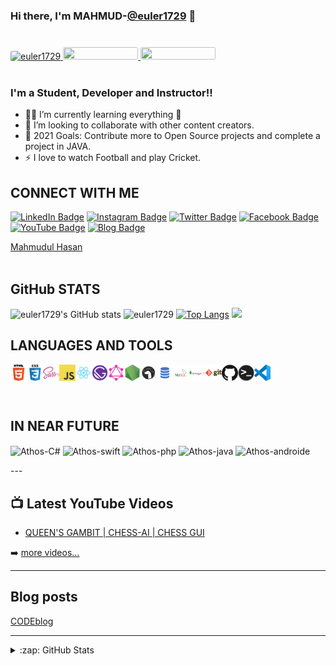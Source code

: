 ### Hi there, I'm MAHMUD-[@euler1729][linkedin] 👋

<div align="left" style="margin: 40px 0">
    <a href="https://github.com/euler1729/github-profile-views-counter"">
        <img width="120px" height="20px" style="border-radius: 3px" src="https://komarev.com/ghpvc/?username=euler1729&label=Profile%20views&color=0e75b6&style=flat" alt="euler1729" />
    </a>
    <a href="https://github.com/euler1729?tab=followers">
        <img width="120px" height="20px" style="border-radius: 3px" src="https://img.shields.io/github/followers/euler1729?style=flat-square">
    </a>
    <a href="https://mhcsedu.blogspot.com/">
      <img width="120px" height="20px" style="border-radius: 3px" src="https://img.shields.io/website?label=CODEblog&style=for-the-badge&url=https%3A%2F%2Fcodestackr.com">
    </a>
</div>

### I'm a Student, Developer and Instructor!!

- 👨‍💻 I’m currently learning everything 🤣
- 👬 I’m looking to collaborate with other content creators.
- 🥅 2021 Goals: Contribute more to Open Source projects and complete a project in JAVA.
- ⚡  I love to watch Football and play Cricket.

##  CONNECT WITH ME

[![LinkedIn Badge](https://img.shields.io/badge/LinkedIn-Profile-informational?style=flat&logo=linkedin&logoColor=white&color=0D76A8)][linkedin] 
[![Instagram Badge](https://img.shields.io/badge/Instagram-Profile-informational?style=flat&logo=instagram&logoColor=white&color=red)][instagram] 
[![Twitter Badge](https://img.shields.io/badge/Twitter-Profile-informational?style=flat&logo=twitter&logoColor=white&color=skyblue)][twitter]
[![Facebook Badge](https://img.shields.io/badge/Facebook-Profile-informational?style=flat&logo=facebook&logoColor=white&color=blue)][facebook]
[![YouTube Badge](https://img.shields.io/badge/YouTube-Profile-informational?style=flat&logo=youtube&logoColor=white&color=red)][youtube] 
[![Blog Badge](https://img.shields.io/badge/CODE-blog-informational?style=flat&logo=blogger&logoColor=white&color=violet)][website] 

<!---
[<img  alt="https://mhcsedu.blogspot.com/" width="22px" src="https://raw.githubusercontent.com/iconic/open-iconic/master/svg/globe.svg" />][website] 
[<img  alt="Mahmud1729 | YouTube" width="22px" src="https://cdn.jsdelivr.net/npm/simple-icons@v3/icons/youtube.svg" />][youtube] 
[<img  alt="eulers1729 | Twitter" width="22px" src="https://cdn.jsdelivr.net/npm/simple-icons@v3/icons/twitter.svg" />][twitter] 
[<img  alt="euler1729 | LinkedIn" width="22px" src="https://cdn.jsdelivr.net/npm/simple-icons@v3/icons/linkedin.svg" />][linkedin] 
[<img alt="mahmud_hasan_1729 | Instagram" width="22px" src="https://cdn.jsdelivr.net/npm/simple-icons@v3/icons/instagram.svg" />][instagram] 
--->
<html>                                                                                                                                                                                                                                                 
  <!--script async="" defer="" src="https://platform.linkedin.com/badges/js/profile.js" type="text/javascript"></script-->
  <body>
  <div class="badge-base LI-profile-badge" data-locale="en_US" data-size="medium" data-theme="light" data-type="VERTICAL" data-vanity="euler1729" data-version="v1"><a class="badge-base__link LI-simple-link" href="https://bd.linkedin.com/in/euler1729?trk=profile-badge">Mahmudul Hasan</a></div>
  </body>
</html>
<br />

<!--details-->
<!--summary>:zap: GitHub Stats</summary-->
## GitHub STATS
![euler1729's GitHub stats](https://github-readme-stats.vercel.app/api?username=euler1729&show_icons=true&theme=dark)
<img src="https://github-readme-streak-stats.herokuapp.com/?user=euler1729&show_icons=true&theme=dark" alt="euler1729" />
[![Top Langs](https://github-readme-stats.vercel.app/api/top-langs/?username=euler1729&layout=compact&theme=dark)](https://github.com/euler1729/github-readme-stats)
<img src="https://activity-graph.herokuapp.com/graph?username=euler1729&theme=xcode" />


## LANGUAGES AND TOOLS

[<img align="center" alt="Visual Studio Code" width="26px" src="https://raw.githubusercontent.com/github/explore/80688e429a7d4ef2fca1e82350fe8e3517d3494d/topics/visual-studio-code/visual-studio-code.png" />][vscode]
[<img align="left" alt="HTML5" width="26px" src="https://raw.githubusercontent.com/github/explore/80688e429a7d4ef2fca1e82350fe8e3517d3494d/topics/html/html.png" />][html5]
[<img align="left" alt="CSS3" width="26px" src="https://raw.githubusercontent.com/github/explore/80688e429a7d4ef2fca1e82350fe8e3517d3494d/topics/css/css.png" />][html5]
[<img align="left" alt="Sass" width="26px" src="https://raw.githubusercontent.com/github/explore/80688e429a7d4ef2fca1e82350fe8e3517d3494d/topics/sass/sass.png" />][saas]
[<img align="left" alt="JavaScript" width="26px" src="https://raw.githubusercontent.com/github/explore/80688e429a7d4ef2fca1e82350fe8e3517d3494d/topics/javascript/javascript.png" />][html5]
[<img align="left" alt="React" width="26px" src="https://raw.githubusercontent.com/github/explore/80688e429a7d4ef2fca1e82350fe8e3517d3494d/topics/react/react.png" />][react]
[<img align="left" alt="Gatsby" width="26px" src="https://raw.githubusercontent.com/github/explore/e94815998e4e0713912fed477a1f346ec04c3da2/topics/gatsby/gatsby.png" />][gatsby]
[<img align="left" alt="GraphQL" width="26px" src="https://raw.githubusercontent.com/github/explore/80688e429a7d4ef2fca1e82350fe8e3517d3494d/topics/graphql/graphql.png" />][graphql]
[<img align="left" alt="Node.js" width="26px" src="https://raw.githubusercontent.com/github/explore/80688e429a7d4ef2fca1e82350fe8e3517d3494d/topics/nodejs/nodejs.png" />][nodejs]
[<img align="left" alt="Deno" width="26px" src="https://raw.githubusercontent.com/github/explore/361e2821e2dea67711cde99c9c40ed357061cf27/topics/deno/deno.png" />][deno]
[<img align="left" alt="SQL" width="26px" src="https://raw.githubusercontent.com/github/explore/80688e429a7d4ef2fca1e82350fe8e3517d3494d/topics/sql/sql.png" />][sql]
[<img align="left" alt="MySQL" width="26px" src="https://raw.githubusercontent.com/github/explore/80688e429a7d4ef2fca1e82350fe8e3517d3494d/topics/mysql/mysql.png" />][mysql]
[<img align="left" alt="MongoDB" width="26px" src="https://raw.githubusercontent.com/github/explore/80688e429a7d4ef2fca1e82350fe8e3517d3494d/topics/mongodb/mongodb.png" />][mongodb]
[<img align="left" alt="Git" width="26px" src="https://raw.githubusercontent.com/github/explore/80688e429a7d4ef2fca1e82350fe8e3517d3494d/topics/git/git.png" />][git]
[<img align="left" alt="GitHub" width="26px" src="https://raw.githubusercontent.com/github/explore/78df643247d429f6cc873026c0622819ad797942/topics/github/github.png" />][github]
[<img align="left" alt="Terminal" width="26px" src="https://raw.githubusercontent.com/github/explore/80688e429a7d4ef2fca1e82350fe8e3517d3494d/topics/terminal/terminal.png" />][terminal]

<br />

## IN NEAR FUTURE
<p>
  <img align="center" alt="Athos-C#" height="60" width="60" src="https://growiz.com.br/wp-content/uploads/2020/08/kisspng-c-programming-language-logo-microsoft-visual-stud-atlas-portfolio-5b899192d7c600.1628571115357423548838.png">
  <img align="center" alt="Athos-swift" height="60" width="80" src="https://ideias.avancadas.info/images/Apple-Swift.png">
  <img align="center" alt="Athos-php" height="60" width="80" src="http://ivaldo.dev/wp-content/uploads/2020/08/php-1-logo-png-transparent.png">
  <img align="center" alt="Athos-java" height="80" width="80" src="https://softmany.com/wp-content/uploads/2017/08/Java-Runtime-Environment-for-Windows.png">
  <img align="center" alt="Athos-androide" height="80" width="80" src="https://2.bp.blogspot.com/-tzm1twY_ENM/XlCRuI0ZkRI/AAAAAAAAOso/BmNOUANXWxwc5vwslNw3WpjrDlgs9PuwQCLcBGAsYHQ/s1600/pasted%2Bimage%2B0.png">
</p>
---

## 📺 Latest YouTube Videos

<!-- YOUTUBE:START -->
- [QUEEN'S GAMBIT | CHESS-AI | CHESS GUI](https://youtu.be/hsuMl18Xibo)
<!-- YOUTUBE:END -->

➡️ [more videos...](https://www.youtube.com/channel/UCTYC-Qzv_uABEmHFZ3-c13g)

---

## Blog posts
<!-- BLOG-POST-LIST:START -->
[CODEblog][website] 
<!-- BLOG-POST-LIST:END -->


---

<details>
  <summary>:zap: GitHub Stats</summary>
  <img src="https://github-readme-stats.vercel.app/api?username=euler1729&show_icons=true&hide_border=true" />
  <img src="https://github-readme-streak-stats.herokuapp.com/?user=euler1729&" alt="euler1729" />
  <img src="https://github-readme-stats.vercel.app/api/top-langs?username=euler1729&show_icons=true&locale=en&layout=compact" alt="euler1729" />
</details>



[website]: https://mhcsedu.blogspot.com/
[twitter]: https://twitter.com/eulers1729
[facebook]: https://www.facebook.com/euler1729
[youtube]: https://www.youtube.com/channel/UCTYC-Qzv_uABEmHFZ3-c13g
[instagram]: https://www.instagram.com/mahmud_hasan_1729/
[linkedin]: https://www.linkedin.com/in/euler1729/
[GitHub]: https://github.com/euler1729/
[vscode]: https://visualstudio.microsoft.com/
[html5]: https://www.w3schools.com/html/
[saas]: https://www.salesforce.com/in/saas/
[react]: https://reactjs.org/
[gatsby]: https://www.gatsbyjs.com/
[graphql]: https://graphql.org/community/
[nodejs]: https://nodejs.org/en/
[deno]: https://deno.land/
[sql]: https://www.w3schools.com/sql/default.Asp
[mysql]: https://www.mysql.com/
[mongodb]: https://www.mongodb.com/
[git]: https://git-scm.com/
[github]: https://github.com/
[terminal]: https://ubuntu.com/tutorials/command-line-for-beginners#1-overview
